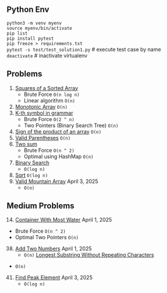 ## Python Env

`python3 -m venv myenv`  
`source myenv/bin/activate`  
`pip list`  
`pip install pytest`  
`pip freeze > requirements.txt`  
`pytest -s test/test_solution1.py` # execute test case by name  
`deactivate` # inactivate virtualenv

## Problems

1. [Squares of a Sorted Array](https://leetcode.com/problems/squares-of-a-sorted-array/description/)
    - Brute Force `O(n log n)`
    - Linear algorithm `O(n)`
2. [Monotonic Array](https://leetcode.com/problems/monotonic-array/description/) `O(n)`
3. [K-th symbol in grammar](https://leetcode.com/problems/k-th-symbol-in-grammar/description/)
    - Brute Force `O(2 ^ n)`  
    - Two Pointers (Binary Search Tree) `O(n)`
4. [Sign of the product of an array](https://leetcode.com/problems/sign-of-the-product-of-an-array/) `O(n)`
5. [Valid Parentheses](https://leetcode.com/problems/valid-parentheses/description/) `O(n)`
6. [Two sum](https://leetcode.com/problems/two-sum/description/)
    - Brute Force `O(n ^ 2)`
    - Optimal using HashMap `O(n)` 
8. [Binary Search](https://leetcode.com/problems/binary-search/description/) 
   - `O(log n)`
9. [Sqrt](https://leetcode.com/problems/sqrtx) `O(log n)` 
67. [Valid Mountain Array](https://leetcode.com/problems/valid-mountain-array) April 3, 2025
    - `O(n)`

## Medium Problems

14. [Container With Most Water](https://leetcode.com/problems/container-with-most-water) April 1, 2025
   - Brute Force `O(n ^ 2)`
   - Optimal Two Pointers `O(n)`
38. [Add Two Numbers](https://leetcode.com/problems/add-two-numbers/) April 1, 2025
    - `O(n)`
[Longest Substring Without Repeating Characters](https://leetcode.com/problems/longest-substring-without-repeating-characters/) 
- `O(n)`
41. [Find Peak Element](https://leetcode.com/problems/find-peak-element) April 3, 2025
    - `O(log n)`